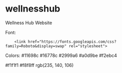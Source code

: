# wellnesshub
Wellness Hub Website

Font:
<!-- Google Fonts -->
        <link href="https://fonts.googleapis.com/css?family=Roboto&display=swap" rel="stylesheet">
Colors:
#11698c
#16778c
#2999a6
#a0d9be
#f2ebc4

#f1f1f1
#f8f8ff
rgb(235, 140, 106)
